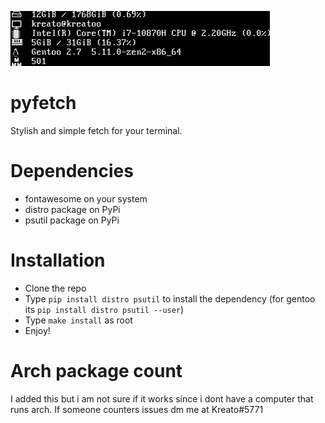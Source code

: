 <p align="left">
<img src="./assets/pyfetch.png">
</p>

# pyfetch

Stylish and simple fetch for your terminal.

# Dependencies
* fontawesome on your system
* distro package on PyPi
* psutil package on PyPi

# Installation
* Clone the repo
* Type `pip install distro psutil` to install the dependency (for gentoo its `pip install distro psutil --user`)
* Type `make install` as root
* Enjoy!

# Arch package count
I added this but i am not sure if it works since i dont have a computer that runs arch. If someone counters issues dm me at Kreato#5771
